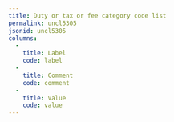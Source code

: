 ```yaml
---
title: Duty or tax or fee category code list
permalink: uncl5305
jsonid: uncl5305
columns:
  - 
    title: Label
    code: label
  - 
    title: Comment
    code: comment
  - 
    title: Value
    code: value
---
```

